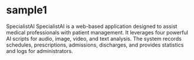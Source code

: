 # sample1
SpecialistAI  SpecialistAI is a web-based application designed to assist medical professionals with patient management. It leverages four powerful AI scripts for audio, image, video, and text analysis. The system records schedules, prescriptions, admissions, discharges, and provides statistics and logs for administrators.
